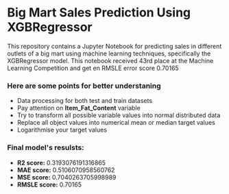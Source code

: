 # Big Mart Sales Prediction Using XGBRegressor
This repository contains a Jupyter Notebook for predicting sales in different outlets of a big mart using machine learning techniques, specifically the XGBRegressor model. This notebook received 43rd place at the Machine Learning Competition and get en RMSLE error score 0.70165

### Here are some points for better understaning
<ul>
  <li>Data processing for both test and train datasets</li>
  <li>Pay attention on <b>Item_Fat_Content</b> variable</li>
  <li>Try to transform all possible variable values into normal distributed data</li>
  <li>Replace all object values into numerical mean or median target values</li>
  <li>Logarithmise your target values</li>
</ul>

### Final model's resulsts:
<ul>
  <li><b>R2 score:</b> 0.3193076191316865</li>
  <li><b>MAE score:</b> 0.5106070958560762</li>
  <li><b>MSE score:</b> 0.7040263705998989</li>
  <li><b>RMSLE score:</b> 0.70165</li>
</ul>
